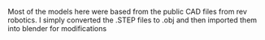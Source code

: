 Most of the models here were based from the public CAD files from rev robotics. I simply converted the .STEP files to .obj and then imported them into blender for modifications